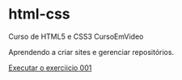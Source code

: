 # html-css
  Curso de HTML5 e CSS3 CursoEmVideo

  Aprendendo a criar sites e gerenciar repositórios.

<a href="https://leomaralves.github.io/html-css/exercicios/ex001/index.html">Executar o exerciicio 001